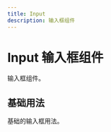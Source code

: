 ```yaml
---
title: Input
description: 输入框组件
---
```


# Input 输入框组件

输入框组件。

## 基础用法

基础的输入框用法。
<preview path="../common/Input.vue"></preview>
